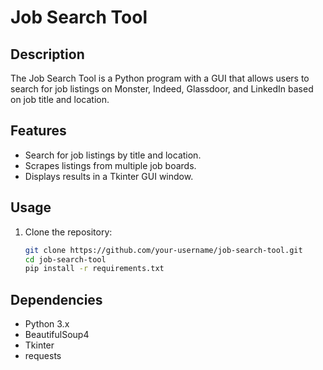 # Job Search Tool

## Description
The Job Search Tool is a Python program with a GUI that allows users to search for job listings on Monster, Indeed, Glassdoor, and LinkedIn based on job title and location.

## Features
- Search for job listings by title and location.
- Scrapes listings from multiple job boards.
- Displays results in a Tkinter GUI window.

## Usage
1. Clone the repository:
   ```bash
   git clone https://github.com/your-username/job-search-tool.git
   cd job-search-tool
   pip install -r requirements.txt
## Dependencies
- Python 3.x
- BeautifulSoup4
- Tkinter
- requests
